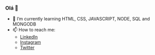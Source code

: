 ### Olá 👋


- 🌱 I’m currently learning HTML, CSS, JAVASCRIPT, NODE, SQL and MONGODB
- 📫 How to reach me:
  - [LinkedIn](https://www.linkedin.com/in/diogootoni/) 
  - [Instagram](https://www.instagram.com/diogo.ot.s/) 
  - [Twitter](https://www.instagram.com/diogo.ot.s/)



